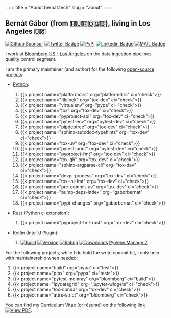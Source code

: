 +++
title = "About bernat.tech"
slug = "about"
+++

## Bernát Gábor (from 🇭🇺🇷🇴🇬🇧), living in Los Angeles 🇺🇸

[![Github Sponsor](https://img.shields.io/static/v1?label=Sponsor&message=%E2%9D%A4&logo=GitHub&link=https://github.com/sponsors/gaborbernat&style=flat-square)](https://github.com/sponsors/gaborbernat)
[![Twitter Badge](https://img.shields.io/badge/-@gjbernat-1ca0f1?style=flat-square&labelColor=1ca0f1&logo=twitter&logoColor=white&link=https://twitter.com/gjbernat)](https://twitter.com/gjbernat)
[![PyPI](https://img.shields.io/badge/-gaborbernat-0073b7?style=flat-square&logo=Python&logoColor=white&link=https://pypi.org/user/gaborbernat/)](https://pypi.org/user/gaborbernat/)
[![Linkedin Badge](https://img.shields.io/badge/-gaborbernat-blue?style=flat-square&logo=Linkedin&logoColor=white&link=https://www.linkedin.com/in/gaborbernat/)](https://www.linkedin.com/in/gaborbernat/)
[![MAIL Badge](https://img.shields.io/badge/-gaborjbernat@gmail.com-c14438?style=flat-square&logo=Gmail&logoColor=white&link=mailto:gaborjbernat@gmail.com)](mailto:gaborjbernat@gmail.com)

I work at [Bloomberg US - Los Angeles](https://www.techatbloomberg.com/) on the data ingestion pipelines quality control
segment.

I am the primary maintainer (and author) for the following
[open-source projects](https://en.wikipedia.org/wiki/Open_source):

- [Python](https://www.python.org/):

  1. {{< project name="platformdirs" org="platformdirs" ci="check">}}
  1. {{< project name="filelock" org="tox-dev" ci="check">}}
  1. {{< project name="virtualenv" org="pypa" ci="check">}}
  1. {{< project name="tox" org="tox-dev" ci="check">}}
  1. {{< project name="pyproject-api" org="tox-dev" ci="check">}}
  1. {{< project name="pytest-env" org="pytest-dev" ci="check">}}
  1. {{< project name="pipdeptree" org="tox-dev" ci="check">}}
  1. {{< project name="sphinx-autodoc-typehints" org="tox-dev" ci="check">}}
  1. {{< project name="tox-uv" org="tox-dev" ci="check">}}
  1. {{< project name="pytest-print" org="pytest-dev" ci="check">}}
  1. {{< project name="pyproject-fmt" org="tox-dev" ci="check">}}
  1. {{< project name="tox-gh" org="tox-dev" ci="check">}}
  1. {{< project name="sphinx-argparse-cli" org="tox-dev" ci="check">}}
  1. {{< project name="devpi-process" org="tox-dev" ci="check">}}
  1. {{< project name="tox-ini-fmt" org="tox-dev" ci="check">}}
  1. {{< project name="pre-commit-uv" org="tox-dev" ci="check">}}
  1. {{< project name="bump-deps-index" org="gaborbernat" ci="check">}}
  1. {{< project name="pypi-changes" org="gaborbernat" ci="check">}}

- Rust (Python c-extension):

  1. {{< project name="pyproject-fmt-rust" org="tox-dev" ci="check">}}

- Kotlin (IntelliJ Plugin):

  1. [![Build](https://github.com/tox-dev/PyVenvManage/actions/workflows/check.yml/badge.svg)](https://github.com/tox-dev/PyVenvManage/actions/workflows/check.yml)
     [![Version](https://img.shields.io/jetbrains/plugin/v/20536)](https://plugins.jetbrains.com/plugin/20536/versions)
     [![Rating](https://img.shields.io/jetbrains/plugin/r/rating/20536)](https://plugins.jetbrains.com/plugin/20536)
     [![Downloads](https://img.shields.io/jetbrains/plugin/d/20536)](https://plugins.jetbrains.com/plugin/20536)
     [PyVenv Manage 2](https://plugins.jetbrains.com/plugin/20536-pyvenv-manage-2)

For the following projects, while I do hold the write commit bit, I only help with maintainership when needed:

1. {{< project name="build" org="pypa" ci="test">}}
1. {{< project name="pipx" org="pypa" ci="tests">}}
1. {{< project name="pytest-memray" org="bloomberg" ci="build">}}
1. {{< project name="ipydatagrid" org="jupyter-widgets" ci="check">}}
1. {{< project name="tox-conda" org="tox-dev" ci="check">}}
1. {{< project name="attrs-strict" org="bloomberg" ci="check">}}

You can find my Curriculum Vitae (or résumé) on the following link
[![View PDF](https://img.shields.io/badge/View%20as%20PDF-latest%20CV-blue?style=flat-square&logo=docusign)](https://gaborbernat.github.io/cv/main.pdf).
